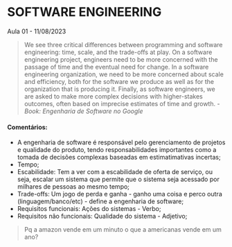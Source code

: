 # SOFTWARE ENGINEERING 
Aula 01 - 11/08/2023

> We see three critical differences between programming and software engineering: time, scale, and the trade-offs at play. On a software engineering project, engineers need to be more concerned with the passage of time and the eventual need for change. In a software engineering organization, we need to be more concerned about scale and efficiency, both for the software we produce as well as for the organization that is producing it. Finally, as software engineers, we are asked to make more complex decisions with higher-stakes outcomes, often based on imprecise estimates of time and growth. - <i> Book: Engenharia de Software no Google</i>

<h4>Comentários:</h4>

- A engenharia de software é responsável pelo gerenciamento de projetos e qualidade do produto, tendo responsabilidades importantes como a tomada de decisões complexas baseadas em estimatimativas incertas;
- Tempo;
- Escabilidade: Tem a ver com a escabilidade de oferta de serviço, ou seja, escalar um sistema que permite que o sistema seja acessado por milhares de pessoas ao mesmo tempo;
- Trade-offs: Um jogo de perda e ganha - ganho uma coisa e perco outra (linguagem/banco/etc) - define a engenharia de software;
- Requisitos funcionais: Ações do sistemas - Verbo;
- Requisitos não funcionais: Qualidade do sistema - Adjetivo;

> Pq a amazon vende em um minuto o que a americanas vende em um ano?